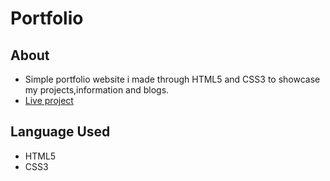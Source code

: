 # Portfolio
 ## About
 - Simple portfolio website i made through HTML5 and CSS3 to showcase my projects,information and blogs.
 - [Live project](https://akshadjaiswal-website.netlify.app/) 

## Language Used
- HTML5
- CSS3

